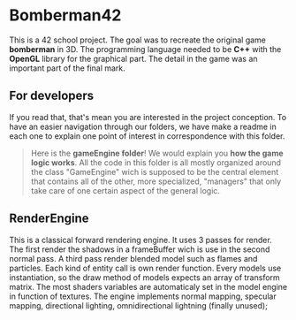 # Bomberman42

This is a 42 school project. The goal was to recreate the original game **bomberman** in 3D. The programming language needed to be **C++** with the **OpenGL** library for the graphical part. The detail in the game was an important part of the final mark.

## For developers

If you read that, that's mean you are interested in the project conception. To have an easier navigation through our folders, we have make a readme in each one to explain one point of interest in correspondence with this folder.

> Here is the **gameEngine folder**! We would explain you **how the game logic works**. All the code in this folder is all mostly organized around the class "GameEngine" wich is supposed to be the central element that contains all of the other, more specialized, "managers" that only take care of one certain aspect of the general logic.


## RenderEngine

This is a classical forward rendering engine. It uses 3 passes for render. The first render the shadows in a frameBuffer wich is use in the second normal pass. A third pass render blended model such as flames and particles.
Each kind of entity call is own render function. Every models use instantiation, so the draw method of models expects an array of transform matrix.
The most shaders variables are automaticaly set in the model engine in function of textures.
The engine implements normal mapping, specular mapping, directional lighting, omnidirectional lightning (finally unused);
